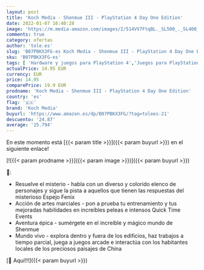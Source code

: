 ```yaml
---
layout: post
title: 'Koch Media - Shenmue III - PlayStation 4 Day One Edition'
date: 2022-01-07 16:40:28
image: 'https://m.media-amazon.com/images/I/514VV7FtqBL._SL500_._SL400_.jpg'
comments: true
category: ofertas
author: 'tole.es'
slug: 'B07PBKX3FG-es Koch Media - Shenmue III - PlayStation 4 Day One Edition'
sku: 'B07PBKX3FG-es'
tags: [ 'Hardware y juegos para PlayStation 4','Juegos para PlayStation 4','Videojuegos','koch media','playstation', ]
actualPrice: 14.95 EUR
currency: EUR
price: 14.95
comparePrice: 19.9 EUR
prodname: 'Koch Media - Shenmue III - PlayStation 4 Day One Edition'
country: 'es'
flag: '🇪🇸'
brand: 'Koch Media'
buyurl: 'https://www.amazon.es/dp/B07PBKX3FG/?tag=tolees-21'
descuento: '24.87'
average: '15.794'
---
```


En este momento está [{{< param title >}}]({{< param buyurl >}}) en el siguiente enlace!

[![{{< param prodname >}}]({{< param image >}})]({{< param buyurl >}})

🔎:

- Resuelve el misterio - habla con un diverso y colorido elenco de personajes y sigue la pista a aquellos que tienen las respuestas del misterioso Espejo Fenix
- Acción de artes marciales - pon a prueba tu entrenamiento y tus mejoradas habilidades en increíbles peleas e intensos Quick Time Events
- Aventura épica - sumérgete en el increíble y mágico mundo de Shenmue
- Mundo vivo - explora dentro y fuera de los edificios, haz trabajos a tiempo parcial, juega a juegos arcade e interactúa con los habitantes locales de los preciosos paisajes de China

[🛒 Aquí!!!]({{< param buyurl >}})
